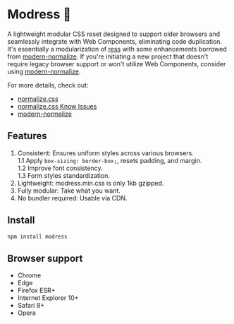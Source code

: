# Modress 👢

A lightweight modular CSS reset designed to support older browsers and seamlessly integrate with Web Components, eliminating code duplication. It's essentially a modularization of [ress](https://github.com/filipelinhares/ress) with some enhancements borrowed from [modern-normalize](https://github.com/sindresorhus/modern-normalize). If you're initiating a new project that doesn't require legacy browser support or won't utilize Web Components, consider using [modern-normalize](https://github.com/sindresorhus/modern-normalize).

For more details, check out:
- [normalize.css](https://github.com/necolas/normalize.css)
- [normalize.css Know Issues](https://github.com/necolas/normalize.css#extended-details-and-known-issues)
- [modern-normalize](https://github.com/sindresorhus/modern-normalize)

## Features

1. Consistent: Ensures uniform styles across various browsers.  
1.1 Apply `box-sizing: border-box;`, resets padding, and margin.  
1.2 Improve font consistency.  
1.3 Form styles standardization.  
3. Lightweight: modress.min.css is only 1kb gzipped.
4. Fully modular: Take what you want.
5. No bundler required: Usable via CDN.

## Install

```sh
npm install modress
```

## Browser support

- Chrome
- Edge
- Firefox ESR+
- Internet Explorer 10+
- Safari 8+
- Opera

